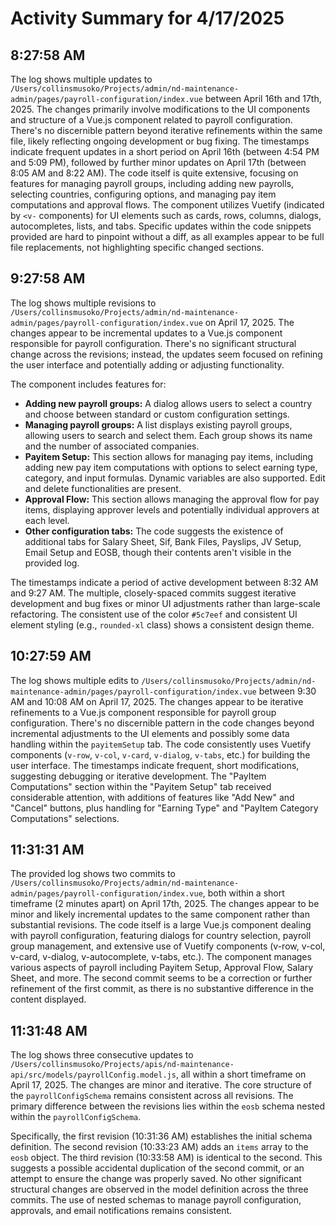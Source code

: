 # Activity Summary for 4/17/2025

## 8:27:58 AM
The log shows multiple updates to `/Users/collinsmusoko/Projects/admin/nd-maintenance-admin/pages/payroll-configuration/index.vue`  between April 16th and 17th, 2025.  The changes primarily involve modifications to the UI components and structure of a Vue.js component related to payroll configuration.  There's no discernible pattern beyond iterative refinements within the same file, likely reflecting ongoing development or bug fixing. The timestamps indicate frequent updates in a short period on April 16th (between 4:54 PM and 5:09 PM), followed by further minor updates on April 17th (between 8:05 AM and 8:22 AM).  The code itself is quite extensive, focusing on features for managing payroll groups, including adding new payrolls, selecting countries, configuring options, and managing pay item computations and approval flows.  The component utilizes Vuetify (indicated by `<v-` components) for UI elements such as cards, rows, columns, dialogs, autocompletes, lists, and tabs.  Specific updates within the code snippets provided are hard to pinpoint without a diff, as all examples appear to be full file replacements, not highlighting specific changed sections.


## 9:27:58 AM
The log shows multiple revisions to `/Users/collinsmusoko/Projects/admin/nd-maintenance-admin/pages/payroll-configuration/index.vue` on April 17, 2025.  The changes appear to be incremental updates to a Vue.js component responsible for payroll configuration.  There's no significant structural change across the revisions; instead, the updates seem focused on refining the user interface and potentially adding or adjusting functionality.

The component includes features for:

* **Adding new payroll groups:** A dialog allows users to select a country and choose between standard or custom configuration settings.
* **Managing payroll groups:**  A list displays existing payroll groups, allowing users to search and select them. Each group shows its name and the number of associated companies.
* **Payitem Setup:**  This section allows for managing pay items, including adding new pay item computations with options to select earning type, category, and input formulas. Dynamic variables are also supported.  Edit and delete functionalities are present.
* **Approval Flow:** This section allows managing the approval flow for pay items, displaying approver levels and potentially individual approvers at each level.
* **Other configuration tabs:** The code suggests the existence of additional tabs for Salary Sheet, Sif, Bank Files, Payslips, JV Setup, Email Setup and EOSB, though their contents aren't visible in the provided log.


The timestamps indicate a period of active development between 8:32 AM and 9:27 AM. The multiple, closely-spaced commits suggest iterative development and bug fixes or minor UI adjustments rather than large-scale refactoring.  The consistent use of the color `#5c7eef` and consistent UI element styling (e.g., `rounded-xl` class) shows a consistent design theme.


## 10:27:59 AM
The log shows multiple edits to `/Users/collinsmusoko/Projects/admin/nd-maintenance-admin/pages/payroll-configuration/index.vue` between 9:30 AM and 10:08 AM on April 17, 2025.  The changes appear to be iterative refinements to a Vue.js component responsible for payroll group configuration.  There's no discernible pattern in the code changes beyond incremental adjustments to the UI elements and possibly some data handling within the `payitemSetup` tab.  The code consistently uses Vuetify components (`v-row`, `v-col`, `v-card`, `v-dialog`, `v-tabs`, etc.)  for building the user interface.  The timestamps indicate frequent, short modifications, suggesting debugging or iterative development.  The "PayItem Computations" section within the "Payitem Setup" tab received considerable attention, with additions of features like "Add New" and "Cancel" buttons, plus handling for "Earning Type" and "PayItem Category Computations" selections.


## 11:31:31 AM
The provided log shows two commits to `/Users/collinsmusoko/Projects/admin/nd-maintenance-admin/pages/payroll-configuration/index.vue`, both within a short timeframe (2 minutes apart) on April 17th, 2025.  The changes appear to be minor and likely incremental updates to the same component rather than substantial revisions.  The code itself is a large Vue.js component dealing with payroll configuration, featuring dialogs for country selection,  payroll group management, and extensive use of Vuetify components (v-row, v-col, v-card, v-dialog, v-autocomplete, v-tabs, etc.).  The component manages various aspects of payroll including Payitem Setup, Approval Flow, Salary Sheet, and more.  The second commit seems to be a correction or further refinement of the first commit, as there is no substantive difference in the content displayed.


## 11:31:48 AM
The log shows three consecutive updates to `/Users/collinsmusoko/Projects/apis/nd-maintenance-api/src/models/payrollConfig.model.js`, all within a short timeframe on April 17, 2025.  The changes are minor and iterative.  The core structure of the `payrollConfigSchema` remains consistent across all revisions. The primary difference between the revisions lies within the `eosb` schema nested within the `payrollConfigSchema`.

Specifically, the first revision (10:31:36 AM) establishes the initial schema definition.  The second revision (10:33:23 AM) adds an `items` array to the `eosb` object. The third revision (10:33:58 AM) is identical to the second.  This suggests a possible accidental duplication of the second commit, or an attempt to ensure the change was properly saved.  No other significant structural changes are observed in the model definition across the three commits.  The use of nested schemas to manage payroll configuration,  approvals, and email notifications remains consistent.
